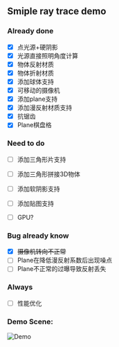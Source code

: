 ## Smiple ray trace demo


### Already done
- [x] 点光源+硬阴影
- [x] 光源直接照明角度计算
- [x] 物体反射材质
- [x] 物体折射材质
- [x] 添加球体支持
- [x] 可移动的摄像机
- [x] 添加plane支持
- [x] 添加漫反射材质支持 
- [x] 抗锯齿
- [x] Plane棋盘格

### Need to do

- [ ] 添加三角形片支持
- [ ] 添加三角形拼接3D物体
- [ ] 添加软阴影支持
- [ ] 添加贴图支持
- [ ] GPU?


### Bug already know
- [x] ~~摄像机转向不正常~~
- [ ] Plane在降低漫反射系数后出现噪点
- [ ] Plane不正常的过曝导致反射丢失

### Always
- [ ] 性能优化



### Demo Scene:

![Demo](http://121.49.97.197:10101/maozi/RTXmaomaozi/raw/99418bcac205cdf221a2fafc98680105a03cdc00/demo.png "Demo")